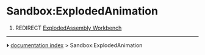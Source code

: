 # Sandbox:ExplodedAnimation
1.  REDIRECT [ExplodedAssembly Workbench](ExplodedAssembly_Workbench.md)



---
⏵ [documentation index](../README.md) > Sandbox:ExplodedAnimation
